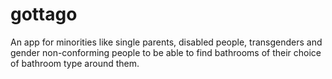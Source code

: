 # gottago
An app for minorities like single parents, disabled people, transgenders and gender non-conforming people to be able to find bathrooms of their choice of bathroom type around them.
